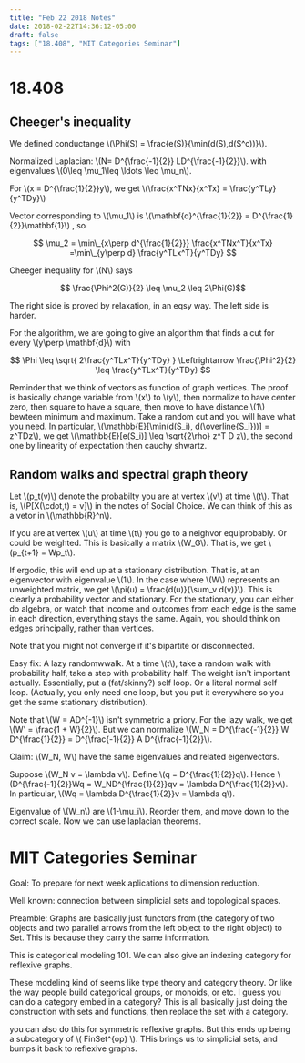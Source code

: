 ```yaml
---
title: "Feb 22 2018 Notes"
date: 2018-02-22T14:36:12-05:00
draft: false
tags: ["18.408", "MIT Categories Seminar"]
---
```


# 18.408

## Cheeger's inequality

We defined conductange \\(\Phi(S) = \frac{e(S)}{\min(d(S),d(S^c))}\\).

Normalized Laplacian: \\(N= D^{\frac{-1}{2}} LD^{\frac{-1}{2}}\\).
with eigenvalues \\(0\leq \mu_1\leq \ldots \leq \mu_n\\).

For \\(x = D^{\frac{1}{2}}y\\), we get \\(\frac{x^TNx}{x^Tx} = \frac{y^TLy}{y^TDy}\\)

Vector corresponding to \\(\mu_1\\) is \\(\mathbf{d}^{\frac{1}{2}} = D^{\frac{1}{2}}\mathbf{1}\\)
, so

$$ \mu_2 = \min\_{x\perp d^{\frac{1}{2}}} \frac{x^TNx^T}{x^Tx}
=\min\_{y\perp d} \frac{y^TLx^T}{y^TDy} $$

Cheeger inequality for \\(N\\) says 

$$ \frac{\Phi^2(G)}{2} \leq \mu_2 \leq 2\Phi(G)$$

The right side is proved by relaxation, in an eqsy way. The left side is harder. 

For the algorithm, we are going to give an algorithm that finds a cut for every 
\\(y\perp \mathbf{d}\\) with

$$  \Phi \leq \sqrt{ 2\frac{y^TLx^T}{y^TDy} }
 \Leftrightarrow \frac{\Phi^2}{2} \leq \frac{y^TLx^T}{y^TDy} $$

Reminder that we think of vectors as function of graph vertices. The proof is basically 
change variable from \\(x\\) to \\(y\\), then normalize to have center zero, then square 
to have a square, then move to have distance \\(1\\) bewteen minimum and maximum.
Take a random cut and you will have what you need. In particular,
\\(\mathbb{E}[\min(d(S_i), d(\overline{S_i}))] = z^TDz\\),
we get \\(\mathbb{E}[e(S_i)] \leq \sqrt{2\rho} z^T D z\\), the second one by linearity 
of expectation then cauchy shwartz.

## Random walks and spectral graph theory

Let \\(p_t(v)\\) denote the probabilty you are at vertex \\(v\\) at time \\(t\\).
That is, \\(P[X(\cdot,t) = v]\\) in the notes of Social Choice.
We can think of this as a vetor in \\(\mathbb{R}^n\\).

If you are at vertex \\(u\\) at time \\(t\\) you go to a neighvor equiprobably.
Or could be weighted. This is basically a matrix \\(W_G\\).
That is, we get \\(p\_{t+1} = Wp\_t\\). 

If ergodic, this will end up at a stationary distribution. That is, at an eigenvector
with eigenvalue \\(1\\). In the case where \\(W\\) represents an unweighted 
matrix, we get \\(\pi(u) = \frac{d(u)}{\sum_v d(v)}\\). This is clearly a probability vector
and stationary. For the stationary, you can either do algebra, or watch that income and outcomes
from each edge is the same in each direction, everything stays the same. Again, you should
think on edges principally, rather than vertices.

Note that you might not converge if it's bipartite or disconnected.

Easy fix: A lazy randomwwalk. At a time \\(t\\), take a random walk with probability half,
take a step with probability half. The weight isn't important actually. 
Essentially, put a (fat/skinny?) self loop. Or a literal normal self loop. 
(Actually, you only need one loop, but you put it everywhere so you get the same stationary
distribution).

Note that \\(W = AD^{-1}\\) isn't symmetric a priory. For the lazy walk, we get 
\\(W' = \frac{1 + W}{2}\\).
But we can normalize \\(W_N = D^{\frac{-1}{2}} W D^{\frac{1}{2}} = D^{\frac{-1}{2}} 
A D^{\frac{-1}{2}}\\).

Claim: \\(W_N, W\\) have the same eigenvalues and related eigenvectors. 

Suppose \\(W_N v = \lambda v\\). Define \\(q = D^{\frac{1}{2}}q\\). Hence 
\\(D^{\frac{-1}{2}}Wq = W_ND^{\frac{1}{2}}qv = \lambda D^{\frac{1}{2}}v\\).
In particular, \\(Wq = \lambda D^{\frac{1}{2}}v = \lambda q\\).

Eigenvalue of \\(W_n\\) are \\(1-\mu_i\\). Reorder them,
and move down to the correct scale. Now we can use laplacian theorems. 

# MIT Categories Seminar

Goal: To prepare for next week aplications to dimension reduction.

Well known: connection between simplicial sets and topological spaces.

Preamble: Graphs are basically just functors from (the category of two objects 
and two parallel arrows from the left object to the right object) to Set.
This is because they carry the same information.

This is categorical modeling 101. We can also give an indexing category for 
reflexive graphs.

These modeling kind of seems like type theory and category theory. Or 
like the way people build categorical groups, or monoids, or etc.
I guess you can do a category embed in a category?  This is all basically just 
doing the construction with sets and functions, then replace the set with a category.

you can also do this for symmetric reflexive graphs. But this ends up being
a subcategory of \\( FinSet^{op} \\). THis brings us to simplicial sets,
and bumps it back to reflexive graphs.